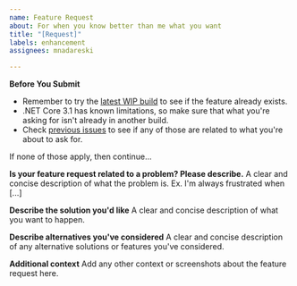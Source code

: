 ```yaml
---
name: Feature Request
about: For when you know better than me what you want
title: "[Request]"
labels: enhancement
assignees: mnadareski

---
```


**Before You Submit**
- Remember to try the [latest WIP build](https://ci.appveyor.com/project/mnadareski/dicui/build/artifacts) to see if the feature already exists.
- .NET Core 3.1 has known limitations, so make sure that what you're asking for isn't already in another build.
- Check [previous issues](https://github.com/SabreTools/DICUI/issues) to see if any of those are related to what you're about to ask for.

If none of those apply, then continue...

**Is your feature request related to a problem? Please describe.**
A clear and concise description of what the problem is. Ex. I'm always frustrated when [...]

**Describe the solution you'd like**
A clear and concise description of what you want to happen.

**Describe alternatives you've considered**
A clear and concise description of any alternative solutions or features you've considered.

**Additional context**
Add any other context or screenshots about the feature request here.
